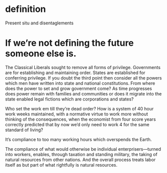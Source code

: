 # definition
Present situ and disentaglements

# If we’re not defining the future someone else is.

The Classical Liberals sought to remove all forms of privilege. Governments are for establishing and maintaining order. States are established for conferring privilege. If you doubt the third point then consider all the powers which men have written into state and national constitutions. From where does the power to set and grow government come? As time progresses does power remain with families and communities or does it migrate into the state enabled legal fictions which are corporations and states?

Who set the work em till they’re dead order? How is a system of 40 hour work weeks maintained, with a normative virtue to work more without thinking of the consequences, when the economist from four score years correctly predicted that by now we’d only need to work 4 for the same standard of living?

It’s compliance to too many working hours which overspends the Earth. 

The compliance of what would otherwise be individual enterprisers—turned into workers, enables, through taxation and standing military, the taking of natural resources from other nations. And the overall process treats labor itself as but part of what rightfully is natural resources.
